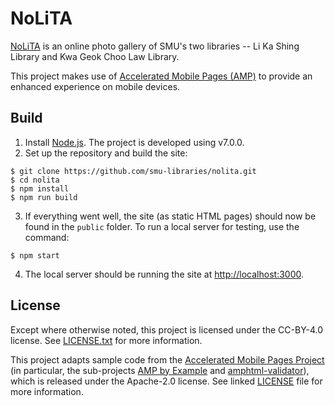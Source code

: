 # NoLiTA

[NoLiTA](https://library.smu.edu.sg/nolita) is an online photo gallery of SMU's two libraries -- Li Ka Shing Library and Kwa Geok Choo Law Library.

This project makes use of [Accelerated Mobile Pages (AMP)](https://www.ampproject.org) to provide an enhanced experience on mobile devices.

## Build

1. Install [Node.js](https://nodejs.org). The project is developed using v7.0.0.
2. Set up the repository and build the site:

  ```
  $ git clone https://github.com/smu-libraries/nolita.git
  $ cd nolita
  $ npm install
  $ npm run build
  ```

3. If everything went well, the site (as static HTML pages) should now be found in the `public` folder. To run a local server for testing, use the command:

  ```
  $ npm start
  ```

4. The local server should be running the site at [http://localhost:3000](http://localhost:3000).

## License

Except where otherwise noted, this project is licensed under the CC-BY-4.0 license. See [LICENSE.txt](LICENSE.txt) for more information.

This project adapts sample code from the [Accelerated Mobile Pages Project](https://www.ampproject.org) (in particular, the sub-projects [AMP by Example](https://ampbyexample.com) and [amphtml-validator](https://www.npmjs.com/package/amphtml-validator)), which is released under the Apache-2.0 license. See linked [LICENSE](https://github.com/ampproject/amphtml/blob/master/LICENSE) file for more information.
